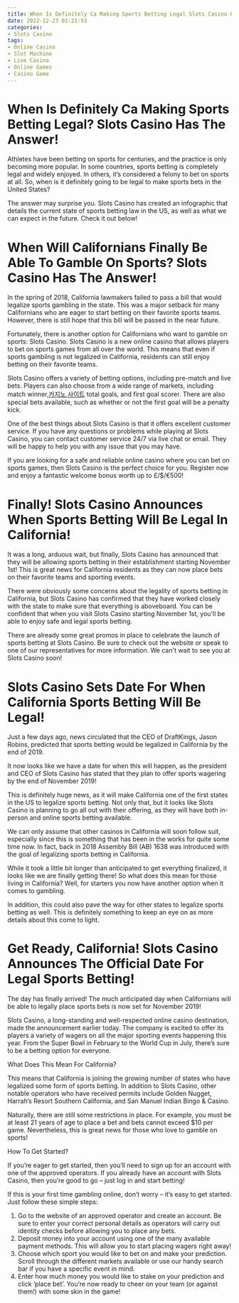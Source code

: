 ```yaml
---
title: When Is Definitely Ca Making Sports Betting Legal Slots Casino Has The Answer!
date: 2022-12-23 01:21:53
categories:
- Slots Casino
tags:
- Online Casino
- Slot Machine
- Live Casino
- Online Games
- Casino Game
---
```



#  When Is Definitely Ca Making Sports Betting Legal? Slots Casino Has The Answer!

Athletes have been betting on sports for centuries, and the practice is only becoming more popular. In some countries, sports betting is completely legal and widely enjoyed. In others, it’s considered a felony to bet on sports at all. So, when is it definitely going to be legal to make sports bets in the United States?

The answer may surprise you. Slots Casino has created an infographic that details the current state of sports betting law in the US, as well as what we can expect in the future. Check it out below!

#  When Will Californians Finally Be Able To Gamble On Sports? Slots Casino Has The Answer!

In the spring of 2018, California lawmakers failed to pass a bill that would legalize sports gambling in the state. This was a major setback for many Californians who are eager to start betting on their favorite sports teams. However, there is still hope that this bill will be passed in the near future.

Fortunately, there is another option for Californians who want to gamble on sports: Slots Casino. Slots Casino is a new online casino that allows players to bet on sports games from all over the world. This means that even if sports gambling is not legalized in California, residents can still enjoy betting on their favorite teams.

Slots Casino offers a variety of betting options, including pre-match and live bets. Players can also choose from a wide range of markets, including match winner,[카지노 사이트](https://choegocasino.com/) total goals, and first goal scorer. There are also special bets available, such as whether or not the first goal will be a penalty kick.

One of the best things about Slots Casino is that it offers excellent customer service. If you have any questions or problems while playing at Slots Casino, you can contact customer service 24/7 via live chat or email. They will be happy to help you with any issue that you may have.

If you are looking for a safe and reliable online casino where you can bet on sports games, then Slots Casino is the perfect choice for you. Register now and enjoy a fantastic welcome bonus worth up to £/$/€500!

#  Finally! Slots Casino Announces When Sports Betting Will Be Legal In California!

It was a long, arduous wait, but finally, Slots Casino has announced that they will be allowing sports betting in their establishment starting November 1st! This is great news for California residents as they can now place bets on their favorite teams and sporting events.

There were obviously some concerns about the legality of sports betting in California, but Slots Casino has confirmed that they have worked closely with the state to make sure that everything is aboveboard. You can be confident that when you visit Slots Casino starting November 1st, you'll be able to enjoy safe and legal sports betting.

There are already some great promos in place to celebrate the launch of sports betting at Slots Casino. Be sure to check out the website or speak to one of our representatives for more information. We can't wait to see you at Slots Casino soon!

#  Slots Casino Sets Date For When California Sports Betting Will Be Legal!

Just a few days ago, news circulated that the CEO of DraftKings, Jason Robins, predicted that sports betting would be legalized in California by the end of 2019.

It now looks like we have a date for when this will happen, as the president and CEO of Slots Casino has stated that they plan to offer sports wagering by the end of November 2019!

This is definitely huge news, as it will make California one of the first states in the US to legalize sports betting. Not only that, but it looks like Slots Casino is planning to go all out with their offering, as they will have both in-person and online sports betting available.

We can only assume that other casinos in California will soon follow suit, especially since this is something that has been in the works for quite some time now. In fact, back in 2018 Assembly Bill (AB) 1638 was introduced with the goal of legalizing sports betting in California.

While it took a little bit longer than anticipated to get everything finalized, it looks like we are finally getting there! So what does this mean for those living in California? Well, for starters you now have another option when it comes to gambling.

In addition, this could also pave the way for other states to legalize sports betting as well. This is definitely something to keep an eye on as more details about this come to light.

#  Get Ready, California! Slots Casino Announces The Official Date For Legal Sports Betting!

The day has finally arrived! The much anticipated day when Californians will be able to legally place sports bets is now set for November 2019!

Slots Casino, a long-standing and well-respected online casino destination, made the announcement earlier today. The company is excited to offer its players a variety of wagers on all the major sporting events happening this year. From the Super Bowl in February to the World Cup in July, there’s sure to be a betting option for everyone.

What Does This Mean For California?

This means that California is joining the growing number of states who have legalized some form of sports betting. In addition to Slots Casino, other notable operators who have received permits include Golden Nugget, Harrah’s Resort Southern California, and San Manuel Indian Bingo & Casino.

Naturally, there are still some restrictions in place. For example, you must be at least 21 years of age to place a bet and bets cannot exceed $10 per game. Nevertheless, this is great news for those who love to gamble on sports!

How To Get Started?

If you’re eager to get started, then you’ll need to sign up for an account with one of the approved operators. If you already have an account with Slots Casino, then you’re good to go – just log in and start betting!

If this is your first time gambling online, don’t worry – it’s easy to get started. Just follow these simple steps:

1) Go to the website of an approved operator and create an account. Be sure to enter your correct personal details as operators will carry out identity checks before allowing you to place any bets.
2) Deposit money into your account using one of the many available payment methods. This will allow you to start placing wagers right away!
3) Choose which sport you would like to bet on and make your prediction. Scroll through the different markets available or use our handy search bar if you have a specific event in mind. 
4) Enter how much money you would like to stake on your prediction and click ‘place bet’. You’re now ready to cheer on your team (or against them!) with some skin in the game!